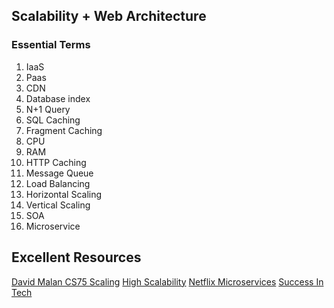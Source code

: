 ## Scalability + Web Architecture

### Essential Terms

1.  IaaS
2.  Paas
3.  CDN
4.  Database index
5.  N+1 Query
6.  SQL Caching
7.  Fragment Caching
8.  CPU
9.  RAM
10. HTTP Caching
11. Message Queue
12. Load Balancing
13. Horizontal Scaling
14. Vertical Scaling
15. SOA
16. Microservice

## Excellent Resources

[David Malan CS75 Scaling](https://www.youtube.com/watch?v=-W9F__D3oY4)
[High Scalability](http://highscalability.com/)
[Netflix Microservices](https://www.youtube.com/watch?v=CZ3wIuvmHeM)
[Success In Tech](https://www.youtube.com/channel/UC-vYrOAmtrx9sBzJAf3x_xw)
